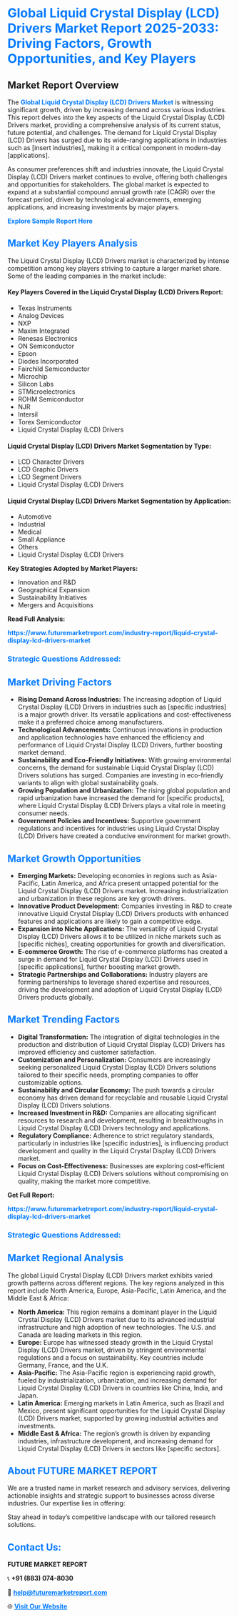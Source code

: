 <h1 style="color: #007BFF;">Global Liquid Crystal Display (LCD) Drivers Market Report 2025-2033: Driving Factors, Growth Opportunities, and Key Players</h1>

<section id="overview">
<h2>Market Report Overview</h2>
<p>The <a href="https://www.futuremarketreport.com/industry-report/liquid-crystal-display-lcd-drivers-market" style="color: #007BFF; text-decoration: none;"><strong>Global Liquid Crystal Display (LCD) Drivers Market</strong></a> is witnessing significant growth, driven by increasing demand across various industries. This report delves into the key aspects of the Liquid Crystal Display (LCD) Drivers market, providing a comprehensive analysis of its current status, future potential, and challenges. The demand for Liquid Crystal Display (LCD) Drivers has surged due to its wide-ranging applications in industries such as [insert industries], making it a critical component in modern-day [applications].</p>
<p>As consumer preferences shift and industries innovate, the Liquid Crystal Display (LCD) Drivers market continues to evolve, offering both challenges and opportunities for stakeholders. The global market is expected to expand at a substantial compound annual growth rate (CAGR) over the forecast period, driven by technological advancements, emerging applications, and increasing investments by major players.</p>
</section>

<section id="overview">
<p><a href="https://www.futuremarketreport.com/request-sample/reportId=100041" style="color: #007BFF; text-decoration: none;"><strong>Explore Sample Report Here</strong></a></p>
</section>

<section id="key-players">
<h2 style="color: #007BFF;">Market Key Players Analysis</h2>
<p>The Liquid Crystal Display (LCD) Drivers market is characterized by intense competition among key players striving to capture a larger market share. Some of the leading companies in the market include:</p>
<h4>Key Players Covered in the Liquid Crystal Display (LCD) Drivers Report:</h4>
<ul><li>Texas Instruments</li><li>Analog Devices</li><li>NXP</li><li>Maxim Integrated</li><li>Renesas Electronics</li><li>ON Semiconductor</li><li>Epson</li><li>Diodes Incorporated</li><li>Fairchild Semiconductor</li><li>Microchip</li><li>Silicon Labs</li><li>STMicroelectronics</li><li>ROHM Semiconductor</li><li>NJR</li><li>Intersil</li><li>Torex Semiconductor</li><li>Liquid Crystal Display (LCD) Drivers</li></ul>
<h4>Liquid Crystal Display (LCD) Drivers Market Segmentation by Type:</h4>
<ul><li>LCD Character Drivers</li><li>LCD Graphic Drivers</li><li>LCD Segment Drivers</li><li>Liquid Crystal Display (LCD) Drivers</li></ul>

<h4>Liquid Crystal Display (LCD) Drivers Market Segmentation by Application:</h4>
<ul><li>Automotive</li><li>Industrial</li><li>Medical</li><li>Small Appliance</li><li>Others</li><li>Liquid Crystal Display (LCD) Drivers</li></ul>
<p><strong>Key Strategies Adopted by Market Players:</strong></p>
<ul>
<li>Innovation and R&D</li>
<li>Geographical Expansion</li>
<li>Sustainability Initiatives</li>
<li>Mergers and Acquisitions</li>
</ul>
</section>

<section>
<p><strong>Read Full Analysis: </strong></p><a href="https://www.futuremarketreport.com/industry-report/liquid-crystal-display-lcd-drivers-market" style="color: #007BFF; text-decoration: none;"><strong>https://www.futuremarketreport.com/industry-report/liquid-crystal-display-lcd-drivers-market</strong></a>
<h3 style="color: #007BFF;">Strategic Questions Addressed:</h3>
</section>

<section id="driving-factors">
<h2 style="color: #007BFF;">Market Driving Factors</h2>
<ul>
<li><strong>Rising Demand Across Industries:</strong> The increasing adoption of Liquid Crystal Display (LCD) Drivers in industries such as [specific industries] is a major growth driver. Its versatile applications and cost-effectiveness make it a preferred choice among manufacturers.</li>
<li><strong>Technological Advancements:</strong> Continuous innovations in production and application technologies have enhanced the efficiency and performance of Liquid Crystal Display (LCD) Drivers, further boosting market demand.</li>
<li><strong>Sustainability and Eco-Friendly Initiatives:</strong> With growing environmental concerns, the demand for sustainable Liquid Crystal Display (LCD) Drivers solutions has surged. Companies are investing in eco-friendly variants to align with global sustainability goals.</li>
<li><strong>Growing Population and Urbanization:</strong> The rising global population and rapid urbanization have increased the demand for [specific products], where Liquid Crystal Display (LCD) Drivers plays a vital role in meeting consumer needs.</li>
<li><strong>Government Policies and Incentives:</strong> Supportive government regulations and incentives for industries using Liquid Crystal Display (LCD) Drivers have created a conducive environment for market growth.</li>
</ul>
</section>

<section id="growth-opportunities">
<h2 style="color: #007BFF;">Market Growth Opportunities</h2>
<ul>
<li><strong>Emerging Markets:</strong> Developing economies in regions such as Asia-Pacific, Latin America, and Africa present untapped potential for the Liquid Crystal Display (LCD) Drivers market. Increasing industrialization and urbanization in these regions are key growth drivers.</li>
<li><strong>Innovative Product Development:</strong> Companies investing in R&D to create innovative Liquid Crystal Display (LCD) Drivers products with enhanced features and applications are likely to gain a competitive edge.</li>
<li><strong>Expansion into Niche Applications:</strong> The versatility of Liquid Crystal Display (LCD) Drivers allows it to be utilized in niche markets such as [specific niches], creating opportunities for growth and diversification.</li>
<li><strong>E-commerce Growth:</strong> The rise of e-commerce platforms has created a surge in demand for Liquid Crystal Display (LCD) Drivers used in [specific applications], further boosting market growth.</li>
<li><strong>Strategic Partnerships and Collaborations:</strong> Industry players are forming partnerships to leverage shared expertise and resources, driving the development and adoption of Liquid Crystal Display (LCD) Drivers products globally.</li>
</ul>
</section>

<section id="trending-factors">
<h2 style="color: #007BFF;">Market Trending Factors</h2>
<ul>
<li><strong>Digital Transformation:</strong> The integration of digital technologies in the production and distribution of Liquid Crystal Display (LCD) Drivers has improved efficiency and customer satisfaction.</li>
<li><strong>Customization and Personalization:</strong> Consumers are increasingly seeking personalized Liquid Crystal Display (LCD) Drivers solutions tailored to their specific needs, prompting companies to offer customizable options.</li>
<li><strong>Sustainability and Circular Economy:</strong> The push towards a circular economy has driven demand for recyclable and reusable Liquid Crystal Display (LCD) Drivers solutions.</li>
<li><strong>Increased Investment in R&D:</strong> Companies are allocating significant resources to research and development, resulting in breakthroughs in Liquid Crystal Display (LCD) Drivers technology and applications.</li>
<li><strong>Regulatory Compliance:</strong> Adherence to strict regulatory standards, particularly in industries like [specific industries], is influencing product development and quality in the Liquid Crystal Display (LCD) Drivers market.</li>
<li><strong>Focus on Cost-Effectiveness:</strong> Businesses are exploring cost-efficient Liquid Crystal Display (LCD) Drivers solutions without compromising on quality, making the market more competitive.</li>
</ul>
</section>

<section>
<p><strong>Get Full Report: </strong></p><a href="https://www.futuremarketreport.com/industry-report/liquid-crystal-display-lcd-drivers-market" style="color: #007BFF; text-decoration: none;"><strong>https://www.futuremarketreport.com/industry-report/liquid-crystal-display-lcd-drivers-market</strong></a>
<h3 style="color: #007BFF;">Strategic Questions Addressed:</h3>
</section>


<section id="regional-analysis">
<h2 style="color: #007BFF;">Market Regional Analysis</h2>
<p>The global Liquid Crystal Display (LCD) Drivers market exhibits varied growth patterns across different regions. The key regions analyzed in this report include North America, Europe, Asia-Pacific, Latin America, and the Middle East & Africa:</p>
<ul>
<li><strong>North America:</strong> This region remains a dominant player in the Liquid Crystal Display (LCD) Drivers market due to its advanced industrial infrastructure and high adoption of new technologies. The U.S. and Canada are leading markets in this region.</li>
<li><strong>Europe:</strong> Europe has witnessed steady growth in the Liquid Crystal Display (LCD) Drivers market, driven by stringent environmental regulations and a focus on sustainability. Key countries include Germany, France, and the U.K.</li>
<li><strong>Asia-Pacific:</strong> The Asia-Pacific region is experiencing rapid growth, fueled by industrialization, urbanization, and increasing demand for Liquid Crystal Display (LCD) Drivers in countries like China, India, and Japan.</li>
<li><strong>Latin America:</strong> Emerging markets in Latin America, such as Brazil and Mexico, present significant opportunities for the Liquid Crystal Display (LCD) Drivers market, supported by growing industrial activities and investments.</li>
<li><strong>Middle East & Africa:</strong> The region’s growth is driven by expanding industries, infrastructure development, and increasing demand for Liquid Crystal Display (LCD) Drivers in sectors like [specific sectors].</li>
</ul>
</section>

<footer>
<h2 style="color: #007BFF;">About FUTURE MARKET REPORT</h2>
<p>We are a trusted name in market research and advisory services, delivering actionable insights and strategic support to businesses across diverse industries. Our expertise lies in offering:</p>

<p>Stay ahead in today’s competitive landscape with our tailored research solutions.</p>

<h2 style="color: #007BFF;">Contact Us:</h2>
<p><strong>FUTURE MARKET REPORT</strong></p>
<p>📞 <strong>+91 (883) 074-8030</strong></p>
<p>📧 <strong><a href="mailto:help@futuremarketreport.com" style="color: #007BFF;">help@futuremarketreport.com</a></strong></p>
<p>🌐 <strong><a href="https://www.futuremarketreport.com/" style="color: #007BFF;">Visit Our Website</a></strong></p>
</footer>